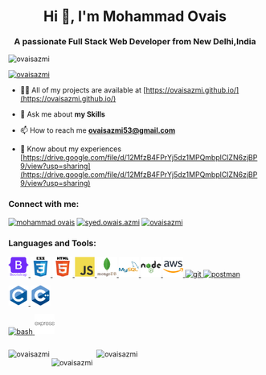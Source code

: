 

<!--
**ovaisazmi/ovaisazmi** is a ✨ _special_ ✨ repository because its `README.md` (this file) appears on your GitHub profile.

Here are some ideas to get you started:

- 🔭 I’m currently working on ...
- 🌱 I’m currently learning ...
- 👯 I’m looking to collaborate on ...
- 🤔 I’m looking for help with ...
- 💬 Ask me about ...
- 📫 How to reach me: ...
- 😄 Pronouns: ...
- ⚡ Fun fact: ....
-->
<h1 align="center">Hi 👋, I'm Mohammad Ovais</h1>
<h3 align="center">A passionate Full Stack Web Developer from New Delhi,India</h3>
<!-- a -->
<!-- <img src="https://camo.githubusercontent.com/8ba1e66bcfa048214cf17f235c341742347c9c248831d044aa888acbeec89502/68747470733a2f2f63646e2e6472696262626c652e636f6d2f75736572732f313239323637372f73637265656e73686f74732f363133393136372f6d656469612f66636637666430633631396262383737303635333330373932343039313566332e676966" align="center" style="width: 110% ; height:500px " />  -->
 <p align="left"> <img src="https://komarev.com/ghpvc/?username=ovaisazmi&label=Profile%20views&color=0e75b6&style=flat" alt="ovaisazmi" /> </p>  

<p align="left"> <a href="https://github.com/ryo-ma/github-profile-trophy"><img src="https://github-profile-trophy.vercel.app/?username=ovaisazmi" alt="ovaisazmi" /></a> </p>

- 👨‍💻 All of my projects are available at [https://ovaisazmi.github.io/](https://ovaisazmi.github.io/)

- 💬 Ask me about **my Skills**

- 📫 How to reach me **ovaisazmi53@gmail.com**

- 📄 Know about my experiences [https://drive.google.com/file/d/12MfzB4FPrYj5dz1MPQmbplCIZN6zjBP9/view?usp=sharing](https://drive.google.com/file/d/12MfzB4FPrYj5dz1MPQmbplCIZN6zjBP9/view?usp=sharing)

<h3 align="left">Connect with me:</h3>
<p align="left">
<a href="https://linkedin.com/in/mohammad-ovais-4660b0247/" target="blank"><img align="center" src="https://raw.githubusercontent.com/rahuldkjain/github-profile-readme-generator/master/src/images/icons/Social/linked-in-alt.svg" alt="mohammad ovais" height="30" width="40" /></a>
  <a href="https://www.instagram.com/syed.owais.azmi/"><img align="center" src="https://raw.githubusercontent.com/rahuldkjain/github-profile-readme-generator/master/src/images/icons/Social/instagram.svg" alt="syed.owais.azmi" height="30" width="40" /></a>
<a href="https://www.leetcode.com/ovaisazmi" target="blank"><img align="center" src="https://raw.githubusercontent.com/rahuldkjain/github-profile-readme-generator/master/src/images/icons/Social/leet-code.svg" alt="ovaisazmi" height="30" width="40" /></a>
  
</p>

<h3 align="left">Languages and Tools:</h3>
<p align="left"> <a href="https://getbootstrap.com" target="_blank" rel="noreferrer"> <img src="https://raw.githubusercontent.com/devicons/devicon/master/icons/bootstrap/bootstrap-plain-wordmark.svg" alt="bootstrap" width="40" height="40"/> </a> <a href="https://www.w3schools.com/css/" target="_blank" rel="noreferrer"> <img src="https://raw.githubusercontent.com/devicons/devicon/master/icons/css3/css3-original-wordmark.svg" alt="css3" width="40" height="40"/> </a> </a> <a href="https://www.w3.org/html/" target="_blank" rel="noreferrer"> <img src="https://raw.githubusercontent.com/devicons/devicon/master/icons/html5/html5-original-wordmark.svg" alt="html5" width="40" height="40"/> </a> <a href="https://developer.mozilla.org/en-US/docs/Web/JavaScript" target="_blank" rel="noreferrer"> <img src="https://raw.githubusercontent.com/devicons/devicon/master/icons/javascript/javascript-original.svg" alt="javascript" width="40" height="40"/> </a> <a href="https://www.mongodb.com/" target="_blank" rel="noreferrer"> <img src="https://raw.githubusercontent.com/devicons/devicon/master/icons/mongodb/mongodb-original-wordmark.svg" alt="mongodb" width="40" height="40"/> </a> <a href="https://www.mysql.com/" target="_blank" rel="noreferrer"> <img src="https://raw.githubusercontent.com/devicons/devicon/master/icons/mysql/mysql-original-wordmark.svg" alt="mysql" width="40" height="40"/> </a> <a href="https://nodejs.org" target="_blank" rel="noreferrer"> <img src="https://raw.githubusercontent.com/devicons/devicon/master/icons/nodejs/nodejs-original-wordmark.svg" alt="nodejs" width="40" height="40"/> </a> 
<a href="https://aws.amazon.com" target="_blank" rel="noreferrer"> <img src="https://raw.githubusercontent.com/devicons/devicon/master/icons/amazonwebservices/amazonwebservices-original-wordmark.svg" alt="aws" width="40" height="40"/> </a>
<a href="https://git-scm.com/" target="_blank" rel="noreferrer"> <img src="https://www.vectorlogo.zone/logos/git-scm/git-scm-icon.svg" alt="git" width="40" height="40"/> </a> <a href="https://postman.com" target="_blank" rel="noreferrer"> <img src="https://www.vectorlogo.zone/logos/getpostman/getpostman-icon.svg" alt="postman" width="40" height="40"/> </a>

<a href="https://www.cprogramming.com/" target="_blank" rel="noreferrer"> <img src="https://raw.githubusercontent.com/devicons/devicon/master/icons/c/c-original.svg" alt="c" width="40" height="40"/> </a> <a href="https://www.w3schools.com/cpp/" target="_blank" rel="noreferrer"> <img src="https://raw.githubusercontent.com/devicons/devicon/master/icons/cplusplus/cplusplus-original.svg" alt="cplusplus" width="40" height="40"/> </a> 

<a href="https://www.gnu.org/software/bash/" target="_blank" rel="noreferrer"> <img src="https://www.vectorlogo.zone/logos/gnu_bash/gnu_bash-icon.svg" alt="bash" width="40" height="40"/> </a> <a href="https://expressjs.com" target="_blank" rel="noreferrer"> <img src="https://raw.githubusercontent.com/devicons/devicon/master/icons/express/express-original-wordmark.svg" alt="express" width="40" height="40"/> </a>  </p>

<p style="display: inline-block;"><img align="left" src="https://github-readme-stats.vercel.app/api/top-langs?username=ovaisazmi&show_icons=true&locale=en&layout=compact" alt="ovaisazmi" /></p>

<p style="display: inline-block;">&nbsp;<img align="left" src="https://github-readme-stats.vercel.app/api?username=ovaisazmi&show_icons=true&locale=en" alt="ovaisazmi" /></p>

<p style="display: inline-block;"><img align="left" src="https://github-readme-streak-stats.herokuapp.com/?user=ovaisazmi&" alt="ovaisazmi" /></p>
